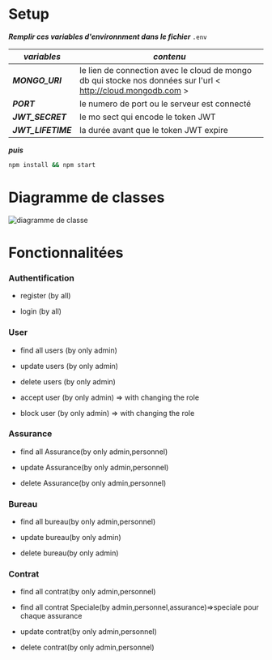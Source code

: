 # Setup
***Remplir ces variables d'environnment dans le fichier***  ```.env``` 

***variables***  | ***contenu***
------------- | -------------
***MONGO_URI***  | le lien de connection avec le cloud de mongo db qui stocke nos données sur l'url < http://cloud.mongodb.com >
***PORT***  | le numero de port ou le serveur est connecté
***JWT_SECRET***  | le mo sect qui encode le token JWT
***JWT_LIFETIME***  | la durée avant que le token JWT expire

***puis*** 

```bash
npm install && npm start
```

# Diagramme de classes 
![diagramme de classe](https://user-images.githubusercontent.com/73405867/185037237-51754eb7-2316-48b5-a853-1e5fdab973ab.png)

# Fonctionnalitées 

### Authentification

- register (by all)

- login (by all)

### User

- find all users (by only admin)

- update users (by only admin)

- delete users (by only admin)

- accept user (by only admin) => with changing the role

- block user (by only admin) => with changing the role

### Assurance

- find all Assurance(by only admin,personnel)

- update Assurance(by only admin,personnel)

- delete Assurance(by only admin,personnel)

### Bureau

- find all bureau(by only admin,personnel)

- update bureau(by only admin)

- delete bureau(by only admin)

### Contrat

- find all contrat(by only admin,personnel)

- find all contrat Speciale(by admin,personnel,assurance)=>speciale pour chaque assurance

- update contrat(by only admin,personnel)

- delete contrat(by only admin,personnel)



